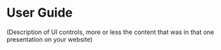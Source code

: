 User Guide
==========

 (Description of UI controls, more or less the content that was in that one presentation on your website)

